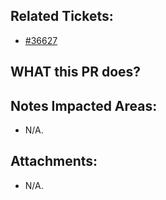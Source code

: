 <!--
  PLEASE DON'T DELETE THIS TEMPLATE UNTIL YOU HAVE READ THE FIRST SECTION.
-->

## Related Tickets:
- [#36627](https://edu-redmine.sun-asterisk.vn/issues/36627)

## WHAT this PR does?
<!--
- ex: Change number items `completed/total` in admin page.
-->

## Notes Impacted Areas:
- N/A.

## Attachments:
- N/A.
